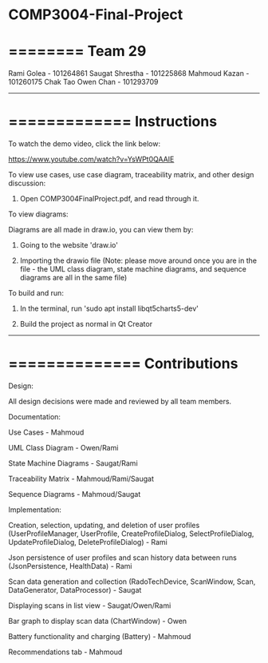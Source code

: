 # COMP3004-Final-Project

========
Team 29
========

Rami Golea - 101264861
Saugat Shrestha - 101225868
Mahmoud Kazan - 101260175
Chak Tao Owen Chan - 101293709

____________________________
=============
Instructions
=============

To watch the demo video, click the link below:

https://www.youtube.com/watch?v=YsWPt0QAAIE


To view use cases, use case diagram, traceability matrix, and other design discussion:

1) Open COMP3004FinalProject.pdf, and read through it.


To view diagrams:

Diagrams are all made in draw.io, you can view them by:

1) Going to the website 'draw.io'

2) Importing the drawio file (Note: please move around once you are in the file - the 
UML class diagram, state machine diagrams, and sequence diagrams are all in the same file)


To build and run:

1) In the terminal, run 'sudo apt install libqt5charts5-dev'

2) Build the project as normal in Qt Creator

____________________________
==============
Contributions
==============

Design:

All design decisions were made and reviewed by all team members.


Documentation:

Use Cases - Mahmoud

UML Class Diagram - Owen/Rami

State Machine Diagrams - Saugat/Rami

Traceability Matrix - Mahmoud/Rami/Saugat

Sequence Diagrams - Mahmoud/Saugat


Implementation:

Creation, selection, updating, and deletion of user profiles 
(UserProfileManager, UserProfile, CreateProfileDialog, SelectProfileDialog, 
UpdateProfileDialog, DeleteProfileDialog) - Rami

Json persistence of user profiles and scan history data between runs
(JsonPersistence, HealthData) - Rami

Scan data generation and collection (RadoTechDevice, ScanWindow, 
Scan, DataGenerator, DataProcessor)  - Saugat

Displaying scans in list view - Saugat/Owen/Rami

Bar graph to display scan data (ChartWindow) - Owen

Battery functionality and charging (Battery) - Mahmoud

Recommendations tab - Mahmoud
